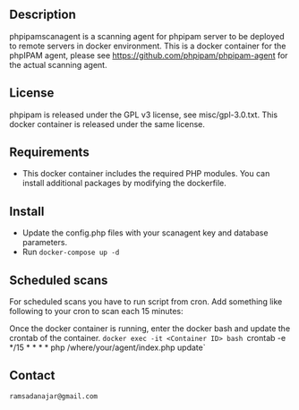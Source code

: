 ## Description
phpipamscanagent is a scanning agent for phpipam server to be deployed to remote servers in docker environment.
This is a docker container for the phpIPAM agent, please see https://github.com/phpipam/phpipam-agent for the actual scanning agent.

## License
phpipam is released under the GPL v3 license, see misc/gpl-3.0.txt.
This docker container is released under the same license.

## Requirements
 - This docker container includes the required PHP modules. You can install additional packages by modifying the dockerfile.

## Install
 - Update the config.php files with your scanagent key and database parameters.
 - Run `docker-compose up -d`

## Scheduled scans
For scheduled scans you have to run script from cron. Add something like following to your cron to scan
each 15 minutes:

Once the docker container is running, enter the docker bash and update the crontab of the container.
 `docker exec -it <Container ID> bash
 `crontab -e`
 `*/15 * * * * php /where/your/agent/index.php update`

## Contact
`ramsadanajar@gmail.com`